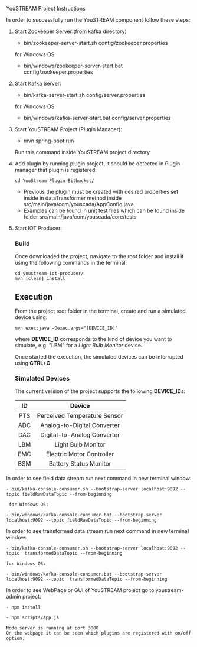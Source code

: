 YouSTREAM Project Instructions


In order to successfully run the YouSTREAM component follow these steps:

1) Start Zookeeper Server:(from kafka directory)
	
	-	bin/zookeeper-server-start.sh config/zookeeper.properties

	 for Windows OS:

	-	bin/windows/zookeeper-server-start.bat config/zookeeper.properties

2) Start Kafka Server:

	-	bin/kafka-server-start.sh config/server.properties

	 for Windows OS:
	-	bin/windows/kafka-server-start.bat config/server.properties

3) Start YouSTREAM Project (Plugin Manager):
	
	- mvn spring-boot:run

	Run this command inside YouSTREAM project directory

4) Add plugin by running plugin project, it should be detected in Plugin manager that plugin is registered:
	
	```
	cd YouStream Plugin Bitbucket/
	```

	- Previous the plugin must be created with desired properties set inside in dataTransformer method inside src/main/java/com/youscada/AppConfig.java 
	- Examples can be found in unit test files which can be found inside folder src/main/java/com/youscada/core/tests 

4) Start IOT Producer:

	### Build
	Once downloaded the project, navigate to the root folder and install it using the following commands in the terminal:

	```
	cd youstream-iot-producer/
	mvn [clean] install
	```

	## Execution
	From the project root folder in the terminal, create and run a simulated device using:

	```
	mvn exec:java -Dexec.args="[DEVICE_ID]"
	```

	where **DEVICE_ID** corresponds to the kind of device you want to simulate, e.g. "LBM" for a *Light Bulb Monitor* device.

	Once started the execution, the simulated devices can be interrupted using **CTRL+C**.

	### Simulated Devices
	The current version of the project supports the following **DEVICE_ID**s:

	|ID|Device|
	| :---: | :---: |
	|PTS|Perceived Temperature Sensor|
	|ADC|Analog-to-Digital Converter|
	|DAC|Digital-to-Analog Converter|
	|LBM|Light Bulb Monitor|
	|EMC|Electric Motor Controller|
	|BSM|Battery Status Monitor|


In order to see field data stream run next command in new terminal window:

	- bin/kafka-console-consumer.sh --bootstrap-server localhost:9092 --topic fieldRawDataTopic --from-beginning

	 for Windows OS:

	- bin/windows/kafka-console-consumer.bat --bootstrap-server localhost:9092 --topic fieldRawDataTopic --from-beginning


In order to see transformed data stream run next command in new terminal window:

	- bin/kafka-console-consumer.sh --bootstrap-server localhost:9092 --topic  transformedDataTopic --from-beginning

	for Windows OS:

	- bin/windows/kafka-console-consumer.bat --bootstrap-server localhost:9092 --topic  transformedDataTopic --from-beginning

In order to see WebPage or GUI of YouSTREAM project go to youstream-admin project:

	- npm install

	- npm scripts/app.js	

	Node server is running at port 3000.
	On the webpage it can be seen which plugins are registered with on/off option.



